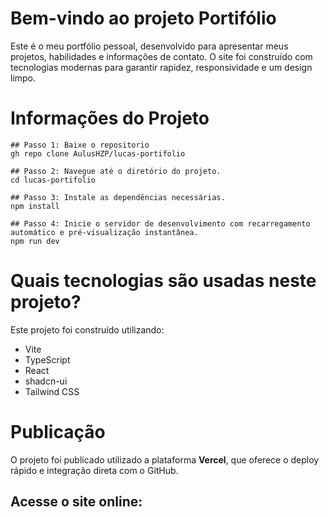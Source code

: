 
# Bem-vindo ao projeto Portifólio
Este é o meu portfólio pessoal, desenvolvido para apresentar meus projetos, habilidades e informações de contato.
O site foi construído com tecnologias modernas para garantir rapidez, responsividade e um design limpo.

# Informações do Projeto
```
## Passo 1: Baixe o repositorio
gh repo clone AulusHZP/lucas-portifolio

## Passo 2: Navegue até o diretório do projeto.
cd lucas-portifolio

## Passo 3: Instale as dependências necessárias.
npm install

## Passo 4: Inicie o servidor de desenvolvimento com recarregamento automático e pré-visualização instantânea.
npm run dev
```


# Quais tecnologias são usadas neste projeto?

Este projeto foi construído utilizando:

- Vite
- TypeScript
- React
- shadcn-ui
- Tailwind CSS

# Publicação
  O projeto foi publicado utilizado a plataforma **Vercel**, que oferece o deploy rápido e integração direta com o GitHub.
  
## Acesse o site online:


